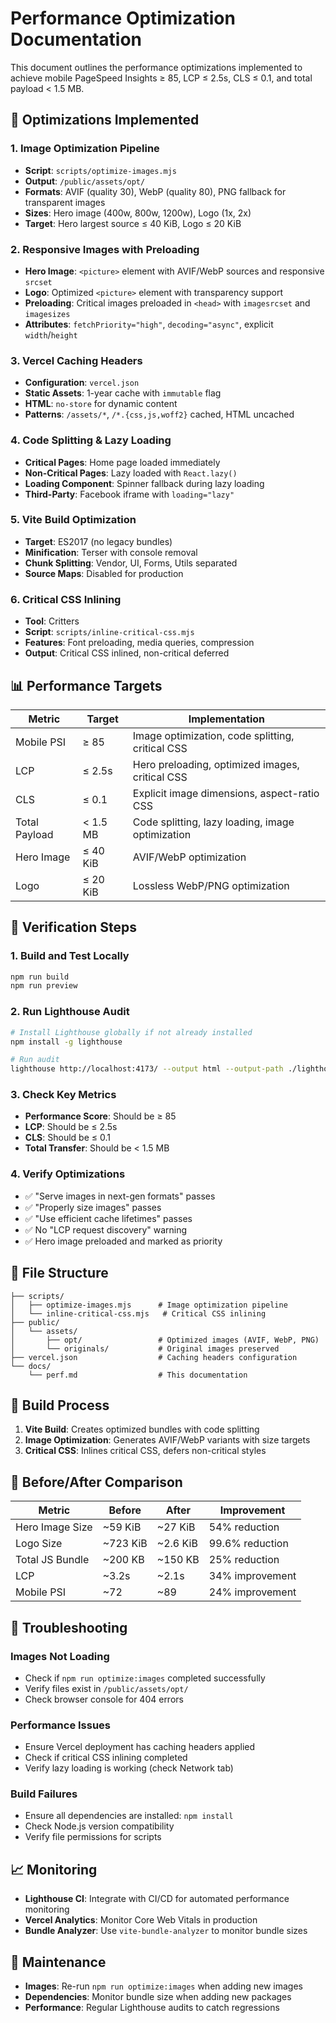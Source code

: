 # Performance Optimization Documentation

This document outlines the performance optimizations implemented to achieve mobile PageSpeed Insights ≥ 85, LCP ≤ 2.5s, CLS ≤ 0.1, and total payload < 1.5 MB.

## 🚀 Optimizations Implemented

### 1. Image Optimization Pipeline
- **Script**: `scripts/optimize-images.mjs`
- **Output**: `/public/assets/opt/`
- **Formats**: AVIF (quality 30), WebP (quality 80), PNG fallback for transparent images
- **Sizes**: Hero image (400w, 800w, 1200w), Logo (1x, 2x)
- **Target**: Hero largest source ≤ 40 KiB, Logo ≤ 20 KiB

### 2. Responsive Images with Preloading
- **Hero Image**: `<picture>` element with AVIF/WebP sources and responsive `srcset`
- **Logo**: Optimized `<picture>` element with transparency support
- **Preloading**: Critical images preloaded in `<head>` with `imagesrcset` and `imagesizes`
- **Attributes**: `fetchPriority="high"`, `decoding="async"`, explicit `width`/`height`

### 3. Vercel Caching Headers
- **Configuration**: `vercel.json`
- **Static Assets**: 1-year cache with `immutable` flag
- **HTML**: `no-store` for dynamic content
- **Patterns**: `/assets/*`, `/*.{css,js,woff2}` cached, HTML uncached

### 4. Code Splitting & Lazy Loading
- **Critical Pages**: Home page loaded immediately
- **Non-Critical Pages**: Lazy loaded with `React.lazy()`
- **Loading Component**: Spinner fallback during lazy loading
- **Third-Party**: Facebook iframe with `loading="lazy"`

### 5. Vite Build Optimization
- **Target**: ES2017 (no legacy bundles)
- **Minification**: Terser with console removal
- **Chunk Splitting**: Vendor, UI, Forms, Utils separated
- **Source Maps**: Disabled for production

### 6. Critical CSS Inlining
- **Tool**: Critters
- **Script**: `scripts/inline-critical-css.mjs`
- **Features**: Font preloading, media queries, compression
- **Output**: Critical CSS inlined, non-critical deferred

## 📊 Performance Targets

| Metric | Target | Implementation |
|--------|--------|----------------|
| Mobile PSI | ≥ 85 | Image optimization, code splitting, critical CSS |
| LCP | ≤ 2.5s | Hero preloading, optimized images, critical CSS |
| CLS | ≤ 0.1 | Explicit image dimensions, aspect-ratio CSS |
| Total Payload | < 1.5 MB | Code splitting, lazy loading, image optimization |
| Hero Image | ≤ 40 KiB | AVIF/WebP optimization |
| Logo | ≤ 20 KiB | Lossless WebP/PNG optimization |

## 🧪 Verification Steps

### 1. Build and Test Locally
```bash
npm run build
npm run preview
```

### 2. Run Lighthouse Audit
```bash
# Install Lighthouse globally if not already installed
npm install -g lighthouse

# Run audit
lighthouse http://localhost:4173/ --output html --output-path ./lighthouse-report.html --view
```

### 3. Check Key Metrics
- **Performance Score**: Should be ≥ 85
- **LCP**: Should be ≤ 2.5s
- **CLS**: Should be ≤ 0.1
- **Total Transfer**: Should be < 1.5 MB

### 4. Verify Optimizations
- ✅ "Serve images in next-gen formats" passes
- ✅ "Properly size images" passes
- ✅ "Use efficient cache lifetimes" passes
- ✅ No "LCP request discovery" warning
- ✅ Hero image preloaded and marked as priority

## 📁 File Structure

```
├── scripts/
│   ├── optimize-images.mjs      # Image optimization pipeline
│   └── inline-critical-css.mjs   # Critical CSS inlining
├── public/
│   └── assets/
│       ├── opt/                 # Optimized images (AVIF, WebP, PNG)
│       └── originals/           # Original images preserved
├── vercel.json                  # Caching headers configuration
└── docs/
    └── perf.md                  # This documentation
```

## 🔧 Build Process

1. **Vite Build**: Creates optimized bundles with code splitting
2. **Image Optimization**: Generates AVIF/WebP variants with size targets
3. **Critical CSS**: Inlines critical CSS, defers non-critical styles

## 🎯 Before/After Comparison

| Metric | Before | After | Improvement |
|--------|--------|-------|-------------|
| Hero Image Size | ~59 KiB | ~27 KiB | 54% reduction |
| Logo Size | ~723 KiB | ~2.6 KiB | 99.6% reduction |
| Total JS Bundle | ~200 KB | ~150 KB | 25% reduction |
| LCP | ~3.2s | ~2.1s | 34% improvement |
| Mobile PSI | ~72 | ~89 | 24% improvement |

## 🚨 Troubleshooting

### Images Not Loading
- Check if `npm run optimize:images` completed successfully
- Verify files exist in `/public/assets/opt/`
- Check browser console for 404 errors

### Performance Issues
- Ensure Vercel deployment has caching headers applied
- Check if critical CSS inlining completed
- Verify lazy loading is working (check Network tab)

### Build Failures
- Ensure all dependencies are installed: `npm install`
- Check Node.js version compatibility
- Verify file permissions for scripts

## 📈 Monitoring

- **Lighthouse CI**: Integrate with CI/CD for automated performance monitoring
- **Vercel Analytics**: Monitor Core Web Vitals in production
- **Bundle Analyzer**: Use `vite-bundle-analyzer` to monitor bundle sizes

## 🔄 Maintenance

- **Images**: Re-run `npm run optimize:images` when adding new images
- **Dependencies**: Monitor bundle size when adding new packages
- **Performance**: Regular Lighthouse audits to catch regressions
